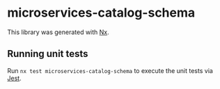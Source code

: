 # microservices-catalog-schema

This library was generated with [Nx](https://nx.dev).

## Running unit tests

Run `nx test microservices-catalog-schema` to execute the unit tests via [Jest](https://jestjs.io).

